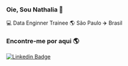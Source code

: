 ### Oie, Sou Nathalia 👋

:computer: Data Enginner Trainee :earth_americas: São Paulo :airplane: Brasil 

### Encontre-me por aqui :earth_americas:
[![Linkedin Badge](https://img.shields.io/badge/-LinkedIn-blue?style=flat-square&logo=Linkedin&logoColor=white&link=https://www.linkedin.com/in/nathalia-peres-821060144/)](https://www.linkedin.com/in/nathalia-peres-821060144/)  



